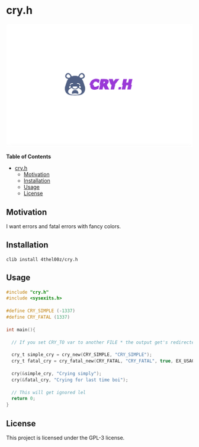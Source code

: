 # cry.h

![cry-h.png](https://raw.githubusercontent.com/4thel00z/logos/master/cry-h.png)
<!-- START doctoc generated TOC please keep comment here to allow auto update -->
<!-- DON'T EDIT THIS SECTION, INSTEAD RE-RUN doctoc TO UPDATE -->
**Table of Contents**

- [cry.h](#cryh)
  - [Motivation](#motivation)
  - [Installation](#installation)
  - [Usage](#usage)
  - [License](#license)

<!-- END doctoc generated TOC please keep comment here to allow auto update -->



## Motivation

I want errors and fatal errors with fancy colors.

## Installation

```
clib install 4thel00z/cry.h
```

## Usage

```c
#include "cry.h"
#include <sysexits.h>

#define CRY_SIMPLE (-1337)
#define CRY_FATAL (1337)

int main(){

  // If you set CRY_TO var to another FILE * the output get's redirected there

  cry_t simple_cry = cry_new(CRY_SIMPLE, "CRY_SIMPLE");
  cry_t fatal_cry = cry_fatal_new(CRY_FATAL, "CRY_FATAL", true, EX_USAGE);

  cry(&simple_cry, "Crying simply");
  cry(&fatal_cry, "Crying for last time boi");

  // This will get ignored lel
  return 0;
}
```

## License

This project is licensed under the GPL-3 license.
